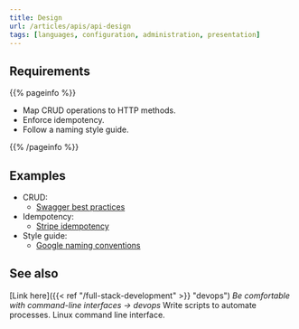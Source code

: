 ```yaml
---
title: Design
url: /articles/apis/api-design
tags: [languages, configuration, administration, presentation]
---
```


## Requirements

{{% pageinfo %}}

* Map CRUD operations to HTTP methods.
* Enforce idempotency.
* Follow a naming style guide.

{{% /pageinfo %}}

## Examples

* CRUD:
  * [Swagger best practices](https://swagger.io/resources/articles/best-practices-in-api-design/)
* Idempotency:
  * [Stripe idempotency](https://stripe.com/docs/api/idempotent_requests)
* Style guide:
  * [Google naming conventions](https://cloud.google.com/apis/design/naming_convention)

## See also

[Link here]({{< ref "/full-stack-development" >}} "devops") *Be comfortable with command-line interfaces -> devops*
Write scripts to automate processes. Linux command line interface.
